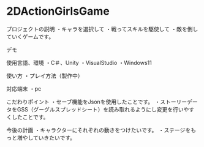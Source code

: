 # 2DActionGirlsGame


プロジェクトの説明
・キャラを選択して
・戦ってスキルを駆使して
・敵を倒していくゲームです。

デモ

使用言語、環境
・C＃、Unity
・VisualStudio
・Windows11

使い方
・プレイ方法（製作中）

対応端末
・pc

こだわりポイント
・セーブ機能をJsonを使用したことです。
・ストーリーデータをGSS（グーグルスプレッドシート）を読み取れるようにし変更を行いやすくしたことです。

今後の計画
・キャラクターにそれぞれの動きをつけたいです。
・ステージをもっと増やしていきたいです。


